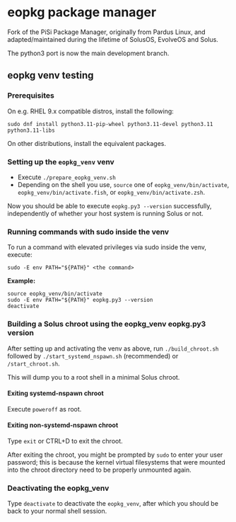 # eopkg package manager

Fork of the PiSi Package Manager, originally from Pardus Linux, and adapted/maintained during the lifetime of SolusOS, EvolveOS and Solus.

The python3 port is now the main development branch.

## eopkg venv testing

### Prerequisites

On e.g. RHEL 9.x compatible distros, install the following:

`sudo dnf install python3.11-pip-wheel python3.11-devel python3.11 python3.11-libs`

On other distributions, install the equivalent packages.

### Setting up the `eopkg_venv` venv

- Execute `./prepare_eopkg_venv.sh`
- Depending on the shell you use, `source` one of `eopkg_venv/bin/activate`, `eopkg_venv/bin/activate.fish`, or `eopkg_venv/bin/activate.zsh`.

Now you should be able to execute `eopkg.py3 --version` successfully, independently of whether your host system is running Solus or not.

### Running commands with sudo inside the venv

To run a command with elevated privileges via sudo inside the venv, execute:

    sudo -E env PATH="${PATH}" <the command>

**Example:**

    source eopkg_venv/bin/activate
    sudo -E env PATH="${PATH}" eopkg.py3 --version
    deactivate

### Building a Solus chroot using the eopkg_venv eopkg.py3 version

After setting up and activating the venv as above, run `./build_chroot.sh` followed by `./start_systemd_nspawn.sh` (recommended) or `/start_chroot.sh`.

This will dump you to a root shell in a minimal Solus chroot.

#### Exiting systemd-nspawn chroot

Execute `poweroff` as root.

#### Exiting non-systemd-nspawn chroot

Type `exit` or CTRL+D to exit the chroot.

After exiting the chroot, you might be prompted by `sudo` to enter your user password; this is because the kernel virtual
filesystems that were mounted into the chroot directory need to be properly unmounted again.

### Deactivating the eopkg_venv

Type `deactivate` to deactivate the `eopkg_venv`, after which you should be back to your normal shell session.
